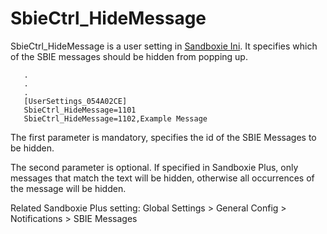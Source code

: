 # SbieCtrl_HideMessage 

SbieCtrl_HideMessage is a user setting in [Sandboxie Ini](SandboxieIni.md). It specifies which of the SBIE messages should be hidden from popping up.

```
   .
   .
   .
   [UserSettings_054A02CE]
   SbieCtrl_HideMessage=1101
   SbieCtrl_HideMessage=1102,Example Message
```

The first parameter is mandatory, specifies the id of the SBIE Messages to be hidden.

The second parameter is optional. If specified in Sandboxie Plus, only messages that match the text will be hidden, otherwise all occurrences of the message will be hidden.

Related Sandboxie Plus setting: Global Settings > General Config > Notifications > SBIE Messages
